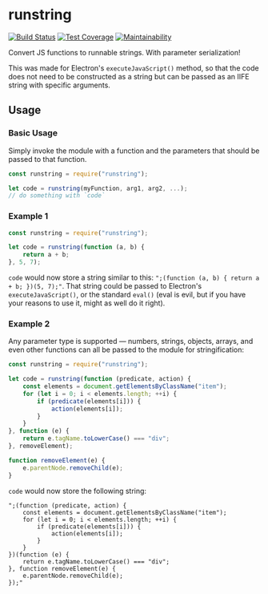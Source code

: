 # runstring

[![Build Status](https://travis-ci.org/meyfa/runstring.svg?branch=master)](https://travis-ci.org/meyfa/runstring)
[![Test Coverage](https://api.codeclimate.com/v1/badges/39e38e2764a453e66a43/test_coverage)](https://codeclimate.com/github/meyfa/runstring/test_coverage)
[![Maintainability](https://api.codeclimate.com/v1/badges/39e38e2764a453e66a43/maintainability)](https://codeclimate.com/github/meyfa/runstring/maintainability)

Convert JS functions to runnable strings. With parameter serialization!

This was made for Electron's `executeJavaScript()` method, so that the code does
not need to be constructed as a string but can be passed as an IIFE string with
specific arguments.

## Usage

### Basic Usage

Simply invoke the module with a function and the parameters that should be
passed to that function.

```javascript
const runstring = require("runstring");

let code = runstring(myFunction, arg1, arg2, ...);
// do something with `code`
```

### Example 1

```javascript
const runstring = require("runstring");

let code = runstring(function (a, b) {
    return a + b;
}, 5, 7);
```

`code` would now store a string similar to this:
`";(function (a, b) { return a + b; })(5, 7);"`. That string could be passed to
Electron's `executeJavaScript()`, or the standard `eval()` (eval is evil, but if
you have your reasons to use it, might as well do it right).

### Example 2

Any parameter type is supported &mdash; numbers, strings, objects, arrays, and
even other functions can all be passed to the module for stringification:

```javascript
const runstring = require("runstring");

let code = runstring(function (predicate, action) {
    const elements = document.getElementsByClassName("item");
    for (let i = 0; i < elements.length; ++i) {
        if (predicate(elements[i])) {
            action(elements[i]);
        }
    }
}, function (e) {
    return e.tagName.toLowerCase() === "div";
}, removeElement);

function removeElement(e) {
    e.parentNode.removeChild(e);
}
```

`code` would now store the following string:

```
";(function (predicate, action) {
    const elements = document.getElementsByClassName("item");
    for (let i = 0; i < elements.length; ++i) {
        if (predicate(elements[i])) {
            action(elements[i]);
        }
    }
})(function (e) {
    return e.tagName.toLowerCase() === "div";
}, function removeElement(e) {
    e.parentNode.removeChild(e);
});"
```
